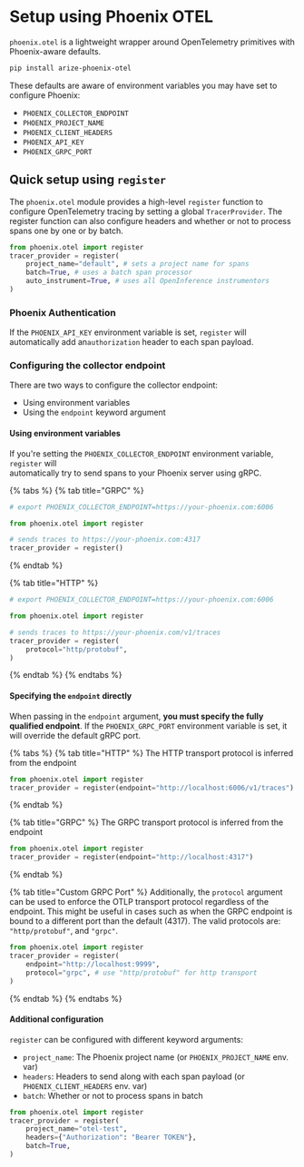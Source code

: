 # Setup using Phoenix OTEL

`phoenix.otel`  is a lightweight wrapper around OpenTelemetry primitives with Phoenix-aware defaults.

```bash
pip install arize-phoenix-otel
```

These defaults are aware of environment variables you may have set to configure Phoenix:

* `PHOENIX_COLLECTOR_ENDPOINT`
* `PHOENIX_PROJECT_NAME`
* `PHOENIX_CLIENT_HEADERS`
* `PHOENIX_API_KEY`
* `PHOENIX_GRPC_PORT`&#x20;

## Quick setup using `register`&#x20;

The `phoenix.otel` module provides a high-level `register` function to configure OpenTelemetry tracing by setting a global `TracerProvider`. The register function can also configure headers and whether or not to process spans one by one or by batch.

```python
from phoenix.otel import register
tracer_provider = register(
    project_name="default", # sets a project name for spans
    batch=True, # uses a batch span processor
    auto_instrument=True, # uses all OpenInference instrumentors
)
```

### Phoenix Authentication

If the `PHOENIX_API_KEY` environment variable is set, `register` will automatically add an`authorization` header to each span payload.

### Configuring the collector endpoint

There are two ways to configure the collector endpoint:

* Using environment variables
* Using the `endpoint` keyword argument

#### Using environment variables

If you're setting the `PHOENIX_COLLECTOR_ENDPOINT` environment variable, `register` will\
automatically try to send spans to your Phoenix server using gRPC.

{% tabs %}
{% tab title="GRPC" %}
```python
# export PHOENIX_COLLECTOR_ENDPOINT=https://your-phoenix.com:6006

from phoenix.otel import register

# sends traces to https://your-phoenix.com:4317
tracer_provider = register()
```
{% endtab %}

{% tab title="HTTP" %}
```python
# export PHOENIX_COLLECTOR_ENDPOINT=https://your-phoenix.com:6006

from phoenix.otel import register

# sends traces to https://your-phoenix.com/v1/traces
tracer_provider = register(
    protocol="http/protobuf",
)
```
{% endtab %}
{% endtabs %}

#### Specifying the `endpoint` directly

When passing in the `endpoint` argument, **you must specify the fully qualified endpoint**. If the `PHOENIX_GRPC_PORT` environment variable is set, it will override the default gRPC port.

{% tabs %}
{% tab title="HTTP" %}
The HTTP transport protocol is inferred from the endpoint

```python
from phoenix.otel import register
tracer_provider = register(endpoint="http://localhost:6006/v1/traces")
```
{% endtab %}

{% tab title="GRPC" %}
The GRPC transport protocol is inferred from the endpoint

```python
from phoenix.otel import register
tracer_provider = register(endpoint="http://localhost:4317")
```
{% endtab %}

{% tab title="Custom GRPC Port" %}
Additionally, the `protocol` argument can be used to enforce the OTLP transport protocol regardless of the endpoint. This might be useful in cases such as when the GRPC endpoint is bound to a different port than the default (4317). The valid protocols are: `"http/protobuf"`, and `"grpc"`.

```python
from phoenix.otel import register
tracer_provider = register(
    endpoint="http://localhost:9999",
    protocol="grpc", # use "http/protobuf" for http transport
)
```
{% endtab %}
{% endtabs %}

#### Additional configuration

`register` can be configured with different keyword arguments:

* `project_name`: The Phoenix project name (or `PHOENIX_PROJECT_NAME` env. var)
* `headers`: Headers to send along with each span payload (or `PHOENIX_CLIENT_HEADERS` env. var)
* `batch`: Whether or not to process spans in batch

```python
from phoenix.otel import register
tracer_provider = register(
    project_name="otel-test",
    headers={"Authorization": "Bearer TOKEN"},
    batch=True,
)
```
